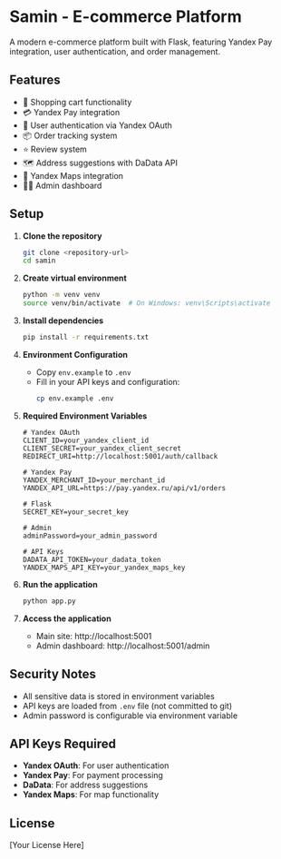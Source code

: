 # Samin - E-commerce Platform

A modern e-commerce platform built with Flask, featuring Yandex Pay integration, user authentication, and order management.

## Features

- 🛒 Shopping cart functionality
- 💳 Yandex Pay integration
- 👤 User authentication via Yandex OAuth
- 📦 Order tracking system
- ⭐ Review system
- 🗺️ Address suggestions with DaData API
- 📍 Yandex Maps integration
- 👨‍💼 Admin dashboard

## Setup

1. **Clone the repository**

   ```bash
   git clone <repository-url>
   cd samin
   ```

2. **Create virtual environment**

   ```bash
   python -m venv venv
   source venv/bin/activate  # On Windows: venv\Scripts\activate
   ```

3. **Install dependencies**

   ```bash
   pip install -r requirements.txt
   ```

4. **Environment Configuration**

   - Copy `env.example` to `.env`
   - Fill in your API keys and configuration:
     ```bash
     cp env.example .env
     ```

5. **Required Environment Variables**

   ```env
   # Yandex OAuth
   CLIENT_ID=your_yandex_client_id
   CLIENT_SECRET=your_yandex_client_secret
   REDIRECT_URI=http://localhost:5001/auth/callback

   # Yandex Pay
   YANDEX_MERCHANT_ID=your_merchant_id
   YANDEX_API_URL=https://pay.yandex.ru/api/v1/orders

   # Flask
   SECRET_KEY=your_secret_key

   # Admin
   adminPassword=your_admin_password

   # API Keys
   DADATA_API_TOKEN=your_dadata_token
   YANDEX_MAPS_API_KEY=your_yandex_maps_key
   ```

6. **Run the application**

   ```bash
   python app.py
   ```

7. **Access the application**
   - Main site: http://localhost:5001
   - Admin dashboard: http://localhost:5001/admin

## Security Notes

- All sensitive data is stored in environment variables
- API keys are loaded from `.env` file (not committed to git)
- Admin password is configurable via environment variable

## API Keys Required

- **Yandex OAuth**: For user authentication
- **Yandex Pay**: For payment processing
- **DaData**: For address suggestions
- **Yandex Maps**: For map functionality

## License

[Your License Here]
